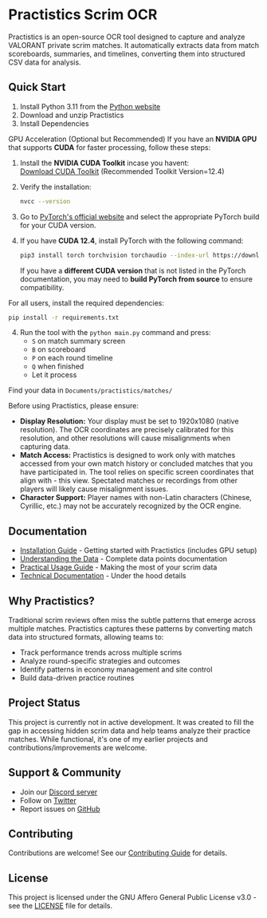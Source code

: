 # Practistics Scrim OCR

Practistics is an open-source OCR tool designed to capture and analyze VALORANT private scrim matches. It automatically extracts data from match scoreboards, summaries, and timelines, converting them into structured CSV data for analysis.

## Quick Start

1. Install Python 3.11 from the [Python website](https://www.python.org/downloads/)
2. Download and unzip Practistics
3. Install Dependencies

GPU Acceleration (Optional but Recommended)
If you have an **NVIDIA GPU** that supports **CUDA** for faster processing, follow these steps:

1. Install the **NVIDIA CUDA Toolkit** incase you havent:  
   [Download CUDA Toolkit](https://developer.nvidia.com/cuda-toolkit) (Recommended Toolkit Version=12.4)

2. Verify the installation:
   ```sh
   nvcc --version
   ```

3. Go to [PyTorch's official website](https://pytorch.org/get-started/locally/) and select the appropriate PyTorch build for your CUDA version.

4. If you have **CUDA 12.4**, install PyTorch with the following command:
   ```sh
   pip3 install torch torchvision torchaudio --index-url https://download.pytorch.org/whl/cu124
   ```
   If you have a **different CUDA version** that is not listed in the PyTorch documentation, you may need to **build PyTorch from source** to ensure compatibility.

For all users, install the required dependencies:

```sh
pip install -r requirements.txt
```


4. Run the tool with the `python main.py` command and press:
   - `S` on match summary screen
   - `B` on scoreboard
   - `P` on each round timeline
   - `Q` when finished
   - Let it process

Find your data in `Documents/practistics/matches/`

Before using Practistics, please ensure:

- **Display Resolution:** Your display must be set to 1920x1080 (native resolution). The OCR coordinates are precisely calibrated for this resolution, and other resolutions will cause misalignments when capturing data.
- **Match Access:** Practistics is designed to work only with matches accessed from your own match history or concluded matches that you have participated in. The tool relies on specific screen coordinates that align with - this view. Spectated matches or recordings from other players will likely cause misalignment issues.
- **Character Support:** Player names with non-Latin characters (Chinese, Cyrillic, etc.) may not be accurately recognized by the OCR engine.


## Documentation

- [Installation Guide](docs/INSTALLATION.md) - Getting started with Practistics (includes GPU setup)
- [Understanding the Data](docs/DATA_STRUCTURE.md) - Complete data points documentation
- [Practical Usage Guide](docs/USAGE.md) - Making the most of your scrim data
- [Technical Documentation](docs/TECHNICAL.md) - Under the hood details

## Why Practistics?

Traditional scrim reviews often miss the subtle patterns that emerge across multiple matches. Practistics captures these patterns by converting match data into structured formats, allowing teams to:
- Track performance trends across multiple scrims
- Analyze round-specific strategies and outcomes
- Identify patterns in economy management and site control
- Build data-driven practice routines

## Project Status

This project is currently not in active development. It was created to fill the gap in accessing hidden scrim data and help teams analyze their practice matches. While functional, it's one of my earlier projects and contributions/improvements are welcome.

## Support & Community

- Join our [Discord server](https://discord.gg/2eQ85rcQSQ)
- Follow on [Twitter](https://twitter.com/tam0w)
- Report issues on [GitHub](https://github.com/yourusername/practistics/issues)

## Contributing

Contributions are welcome! See our [Contributing Guide](CONTRIBUTING.md) for details.

## License

This project is licensed under the GNU Affero General Public License v3.0 - see the [LICENSE](LICENSE) file for details.
